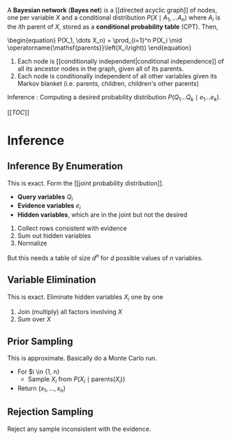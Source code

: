 A **Bayesian network** (**Bayes net**) is a [[directed acyclic graph]] of nodes, one per variable $X$ and a conditional distribution $P(X\mid A_1, \dots A_n)$ where $A_i$ is the $i$th parent of $X$, stored as a **conditional probability table** (CPT). Then,

\begin{equation}
P(X_1, \dots X_n) = \prod_{i=1}^n P(X_i \mid \operatorname{\mathsf{parents}}\left(X_i\right))
\end{equation}

1. Each node is [[conditionally independent|conditional independence]] of all its ancestor nodes in the graph, given all of its parents.
2. Each node is conditionally independent of all other variables given its Markov blanket (i.e. parents, children, children's other parents)


Inference
: Computing a desired probability distribution $P(Q_1 \dots Q_k \mid e_1 \dots e_k)$.

[[_TOC_]]

# Inference

## Inference By Enumeration

This is exact. Form the [[joint probability distribution]].

- **Query variables** $Q_i$
- **Evidence variables** $e_i$
- **Hidden variables**, which are in the joint but not the desired

1. Collect rows consistent with evidence
2. Sum out hidden variables
3. Normalize

But this needs a table of size $d^n$ for $d$ possible values of $n$ variables.

## Variable Elimination

This is exact. Eliminate hidden variables $X_i$ one by one

1. Join (multiply) all factors involving $X$
2. Sum over $X$

## Prior Sampling

This is approximate. Basically do a Monte Carlo run.

* For $i \in \{1, n\}
    * Sample $X_i$ from $P(X_i \mid \mathsf{parents}(X_i))$
* Return $(x_1, \dots, x_n)$

## Rejection Sampling

Reject any sample inconsistent with the evidence.